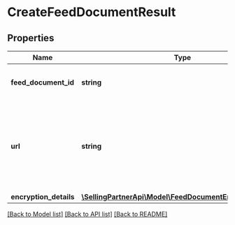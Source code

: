 # CreateFeedDocumentResult

## Properties
Name | Type | Description | Notes
------------ | ------------- | ------------- | -------------
**feed_document_id** | **string** | The identifier of the feed document. | 
**url** | **string** | The presigned URL for uploading the feed contents. This URL expires after 5 minutes. | 
**encryption_details** | [**\SellingPartnerApi\Model\FeedDocumentEncryptionDetails**](FeedDocumentEncryptionDetails.md) |  | 

[[Back to Model list]](../README.md#documentation-for-models) [[Back to API list]](../README.md#documentation-for-api-endpoints) [[Back to README]](../README.md)


